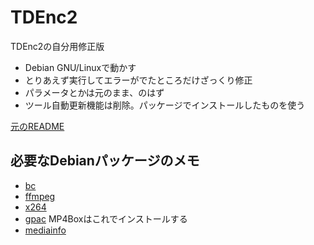 # TDEnc2

TDEnc2の自分用修正版

* Debian GNU/Linuxで動かす
* とりあえず実行してエラーがでたところだけざっくり修正
* パラメータとかは元のまま、のはず
* ツール自動更新機能は削除。パッケージでインストールしたものを使う

[元のREADME](./README.original.txt)

## 必要なDebianパッケージのメモ

* [bc](https://packages.debian.org/bullseye/bc)
* [ffmpeg](https://packages.debian.org/bullseye/ffmpeg)
* [x264](https://packages.debian.org/bullseye/x264)
* [gpac](https://packages.debian.org/bullseye/gpac) MP4Boxはこれでインストールする
* [mediainfo](https://packages.debian.org/bullseye/mediainfo)
